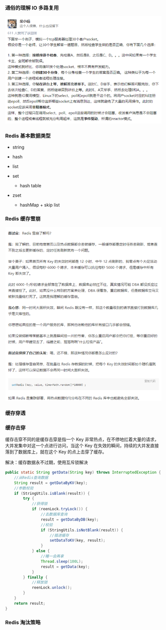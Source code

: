### 通俗的理解 IO 多路复用

<img src="../.vuepress/public/image-20200320134331937.png" alt="image-20200320134331937" style="zoom:100%;" />

### Redis 基本数据类型

- string

- hash

- list

- set

  - hash table

- zset

  - hashMap + skip list

### Redis 缓存雪崩

<img src="../.vuepress/public/image-20200424100104787.png" alt="image-20200424100104787" style="zoom:100%;" />

### 缓存穿透

### 缓存击穿

缓存击穿不同的是缓存击穿是指一个 Key 非常热点，在不停地扛着大量的请求，大并发集中对这一个点进行访问，当这个 Key 在失效的瞬间，持续的大并发直接落到了数据库上，就在这个 Key 的点上击穿了缓存。

解决：缓存数据永不过期，使用互斥锁解决

```java
public static String getData(String key) throws InterruptedException {
    //从Redis查询数据
    String result = getDataByKV(key);
    //参数校验
    if (StringUtils.isBlank(result)) {
        try {
            //获得锁
            if (reenLock.tryLock()) {
                //去数据库查询
                result = getDataByDB(key);
                //校验
                if (StringUtils.isNotBlank(result)) {
                    //插进缓存
                    setDataToKV(key, result);
                }
            } else {
                //睡一会再拿
                Thread.sleep(100L);
                result = getData(key);
            }
        } finally {
            //释放锁
            reenLock.unlock();
        }
    }
    return result;
}

```

### Redis 淘汰策略

